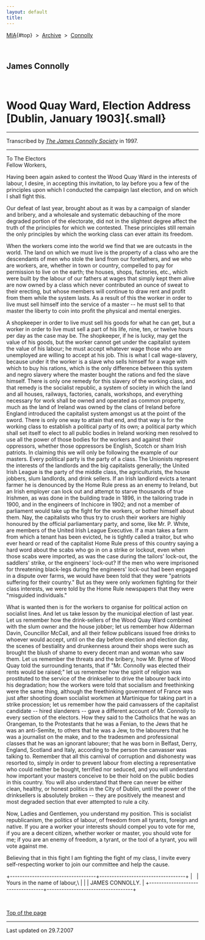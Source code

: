 ```yaml
---
layout: default
title: 
---
```

[MIA](../../../../index.htm){#top}  \> 
[Archive](../../../index.htm)  \>  [Connolly](../../index.htm)

 

## James Connolly

 

# Wood Quay Ward, Election Address [Dublin, January 1903]{.small}

------------------------------------------------------------------------

Transcribed by [*The James Connolly
Society*](http://www.wageslave.org/jcs/) in 1997.

------------------------------------------------------------------------

To The Electors\
Fellow Workers,

Having been again asked to contest the Wood Quay Ward in the interests
of labour, I desire, in accepting this invitation, to lay before you a
few of the principles upon which I conducted the campaign last election,
and on which I shall fight this.

Our defeat of last year, brought about as it was by a campaign of
slander and bribery, and a wholesale and systematic debauching of the
more degraded portion of the electorate, did not in the slightest degree
affect the truth of the principles for which we contested. These
principles still remain the only principles by which the working class
can ever attain its freedom.

When the workers come into the world we find that we are outcasts in the
world. The land on which we must live is the property of a class who are
the descendants of men who stole the land from our forefathers, and we
who are workers, are, whether in town or country, compelled to pay for
permission to live on the earth; the houses, shops, factories, etc.,
which were built by the labour of our fathers at wages that simply kept
them alive are now owned by a class which never contributed an ounce of
sweat to their erecting, but whose members will continue to draw rent
and profit from them while the system lasts. As a result of this the
worker in order to live must sell himself into the service of a master
-- he must sell to that master the liberty to coin into profit the
physical and mental energies.

A shopkeeper in order to live must sell his goods for what he can get,
but a worker in order to live must sell a part of his life, nine, ten,
or twelve hours per day as the case may be. The shopkeeper, if he is
lucky, may get the value of his goods, but the worker cannot get under
the capitalist system the value of his labour; he must accept whatever
wage those who are unemployed are willing to accept at his job. This is
what I call wage-slavery, because under it the worker is a slave who
sells himself for a wage with which to buy his rations, which is the
only difference between this system and negro slavery where the master
bought the rations and fed the slave himself. There is only one remedy
for this slavery of the working class, and that remedy is the socialist
republic, a system of society in which the land and all houses,
railways, factories, canals, workshops, and everything necessary for
work shall be owned and operated as common property, much as the land of
Ireland was owned by the clans of Ireland before England introduced the
capitalist system amongst us at the point of the sword. There is only
one way to attain that end, and that way is for the working class to
establish a political party of its own; a political party which shall
set itself to elect to all public bodies in Ireland working men resolved
to use all the power of those bodies for the workers and against their
oppressors, whether those oppressors be English, Scotch or sham Irish
patriots. In claiming this we will only be following the example of our
masters. Every political party is the party of a class. The Unionists
represent the interests of the landlords and the big capitalists
generally; the United Irish League is the party of the middle class, the
agriculturists, the house jobbers, slum landlords, and drink sellers. If
an Irish landlord evicts a tenant farmer he is denounced by the Home
Rule press as an enemy to Ireland, but an Irish employer can lock out
and attempt to starve thousands of true Irishmen, as was done in the
building trade in 1896, in the tailoring trade in 1900, and in the
engineers of Inchicore in 1902; and not a member of parliament would
take up the fight for the workers, or bother himself about them. Nay,
the capitalists who thus try to crush their workers are highly honoured
by the official parliamentary party, and some, like Mr. P. White, are
members of the United Irish League Executive. If a man takes a farm from
which a tenant has been evicted, he is tightly called a traitor, but who
ever heard or read of the capitalist Home Rule press of this country
saying a hard word about the scabs who go in on a strike or lockout,
even when those scabs were imported, as was the case during the tailors'
lock-out, the saddlers' strike, or the engineers' lock-out? If the men
who were imprisoned for threatening black-legs during the engineers'
lock-out had been engaged in a dispute over farms, we would have been
told that they were "patriots suffering for their country." But as they
were only workmen fighting for their class interests, we were told by
the Home Rule newspapers that they were "misguided individuals."

What is wanted then is for the workers to organise for political action
on socialist lines. And let us take lesson by the municipal election of
last year. Let us remember how the drink-sellers of the Wood Quay Ward
combined with the slum owner and the house jobber; let us remember how
Alderman Davin, Councillor McCall, and all their fellow publicans issued
free drinks to whoever would accept, until on the day before election
and election day, the scenes of bestiality and drunkenness around their
shops were such as brought the blush of shame to every decent man and
woman who saw them. Let us remember the threats and the bribery, how Mr.
Byrne of Wood Quay told the surrounding tenants, that if "Mr. Connolly
was elected their rents would be raised;" let us remember how the spirit
of religion was prostituted to the service of the drinkseller to drive
the labourer back into his degradation; how the workers were told that
socialism and freethinking were the same thing, although the
freethinking government of France was just after shooting down socialist
workmen at Martinique for taking part in a strike procession; let us
remember how the paid canvassers of the capitalist candidate -- hired
slanderers -- gave a different account of Mr. Connolly to every section
of the electors. How they said to the Catholics that he was an
Orangeman, to the Protestants that he was a Fenian, to the Jews that he
was an anti-Semite, to others that he was a Jew, to the labourers that
he was a journalist on the make, and to the tradesmen and professional
classes that he was an ignorant labourer; that he was born in Belfast,
Derry, England, Scotland and Italy, according to the person the
canvasser was talking to. Remember that all this carnival of corruption
and dishonesty was resorted to, simply in order to prevent labour from
electing a representative who could neither be bought, terrified nor
seduced, and you will understand how important your masters conceive to
be their hold on the public bodies in this country. You will also
understand that there can never be either clean, healthy, or honest
politics in the City of Dublin, until the power of the drinksellers is
absolutely broken -- they are positively the meanest and most degraded
section that ever attempted to rule a city.

Now, Ladies and Gentlemen, you understand my position. This is socialist
republicanism, the politics of labour, of freedom from all tyrants,
foreign and native. If you are a worker your interests should compel you
to vote for me, if you are a decent citizen, whether worker or master,
you should vote for me; if you are an enemy of freedom, a tyrant, or the
tool of a tyrant, you will vote against me.

Believing that in this fight I am fighting the fight of my class, I
invite every self-respecting worker to join our committee and help the
cause.

+-----------------------------------+-----------------------------------+
|                                   | Yours in the name of labour,\     |
|                                   | JAMES CONNOLLY.                   |
+-----------------------------------+-----------------------------------+

 

[Top of the page](#top)

------------------------------------------------------------------------

Last updated on 29.7.2007
